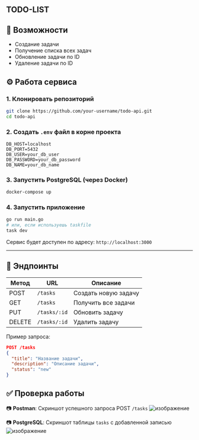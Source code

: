 ## TODO-LIST
## 🚀 Возможности

- Создание задачи  
- Получение списка всех задач  
- Обновление задачи по ID  
- Удаление задачи по ID  

## ⚙️ Работа сервиса

### 1. Клонировать репозиторий

```bash
git clone https://github.com/your-username/todo-api.git
cd todo-api
````

### 2. Создать `.env` файл в корне проекта

```env
DB_HOST=localhost
DB_PORT=5432
DB_USER=your_db_user
DB_PASSWORD=your_db_password
DB_NAME=your_db_name
```

### 3. Запустить PostgreSQL (через Docker)

```bash
docker-compose up
```

### 4. Запустить приложение

```bash
go run main.go
# или, если используешь taskfile
task dev
```

Сервис будет доступен по адресу: `http://localhost:3000`

---

## 📌 Эндпоинты

| Метод  | URL          | Описание             |
| ------ | ------------ | -------------------- |
| POST   | `/tasks`     | Создать новую задачу |
| GET    | `/tasks`     | Получить все задачи  |
| PUT    | `/tasks/:id` | Обновить задачу      |
| DELETE | `/tasks/:id` | Удалить задачу       |

Пример запроса:

```json
POST /tasks
{
  "title": "Название задачи",
  "description": "Описание задачи",
  "status": "new"
}
```

## ✅ Проверка работы

📷 **Postman**:
Скриншот успешного запроса POST `/tasks`
![изображение](https://github.com/user-attachments/assets/ef3eef11-a383-4a3e-9337-cf2e6df2a929)



📷 **PostgreSQL**:
Скриншот таблицы `tasks` с добавленной записью
![изображение](https://github.com/user-attachments/assets/e782b1b3-91d2-4547-95d9-7457ac427a71)

